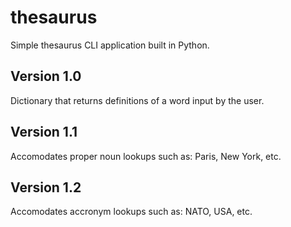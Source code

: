 # thesaurus
Simple thesaurus CLI application built in Python.

## Version 1.0
Dictionary that returns definitions of a word input by the user.

## Version 1.1
Accomodates proper noun lookups such as: Paris, New York, etc.

## Version 1.2
Accomodates accronym lookups such as: NATO, USA, etc.
